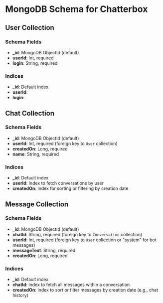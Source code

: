 # MongoDB Schema for Chatterbox

## User Collection

### Schema Fields

- **\_id**: MongoDB ObjectId (default)
- **userId**: Int, required
- **login**: String, required

### Indices

- **\_id**: Default index
- **userId**:
- **login**:

## Chat Collection

### Schema Fields

- **\_id**: MongoDB ObjectId (default)
- **userId**: Int, required (foreign key to `User` collection)
- **createdOn**: Long, required
- **name**: String, required

### Indices

- **\_id**: Default index
- **userId**: Index to fetch conversations by user
- **createdOn**: Index for sorting or filtering by creation date

## Message Collection

### Schema Fields

- **\_id**: MongoDB ObjectId (default)
- **chatId**: String, required (foreign key to `Conversation` collection)
- **userId**: Int, required (foreign key to `User` collection or "system" for bot messages)
- **messageText**: String, required
- **createdOn**: Long, required

### Indices

- **\_id**: Default index
- **chatId**: Index to fetch all messages within a conversation
- **createdOn**: Index to sort or filter messages by creation date (e.g., chat history)
